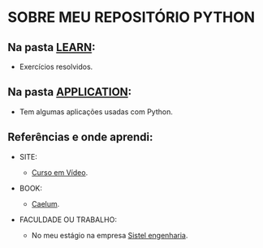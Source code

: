 # SOBRE MEU REPOSITÓRIO PYTHON
 
## Na pasta [LEARN](https://github.com/Mendes1302/Python-Learning/tree/master/Learn):
* Exercícios resolvidos.
 
## Na pasta [APPLICATION](https://github.com/Mendes1302/Python-Learning/tree/master/Application):
* Tem algumas aplicações usadas com Python.
  
## Referências e onde aprendi:
* SITE:
	* [Curso em Vídeo](https://www.youtube.com/watch?v=nIHq1MtJaKs&list=PLHz_AreHm4dm6wYOIW20Nyg12TAjmMGT-).
	
* BOOK:
	* [Caelum](https://www.caelum.com.br/apostila/apostila-python-orientacao-a-objetos.pdf).

* FACULDADE OU TRABALHO:
	* No meu estágio na empresa [Sistel engenharia](https://sistelengenharia.com.br/).
			
		
  
